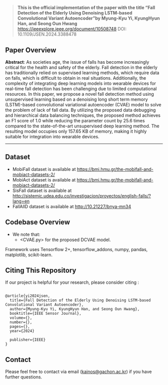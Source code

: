 # 


>**This is the official implementation of the paper with the title “Fall Detection of the Elderly Using Denoising LSTM-based Convolutional Variant Autoencoder”by Myung-Kyu Yi, KyungHyun Han, and Seong Oun Hwang**
>https://ieeexplore.ieee.org/document/10508748
>DOI: 10.1109/JSEN.2024.3388478

## Paper Overview

**Abstract**: 
As societies age, the issue of falls has become increasingly critical for the health and safety of the elderly. Fall detection in the elderly has traditionally relied on supervised learning methods, which require data on falls, which is difficult to obtain in real situations. Additionally, the complexity of integrating deep learning models into wearable devices for real-time fall detection has been challenging due to limited computational resources. In this paper, we propose a novel fall detection method using unsupervised learning based on a denoising long short term memory (LSTM)-based convolutional variational autoencoder (CVAE) model to solve the problem of lack of fall data. By utilizing the proposed data debugging and hierarchical data balancing techniques, the proposed method achieves an F1 score of 1.0 while reducing the parameter count by 25.6 times compared to the state-of-the-art unsupervised deep learning method. The resulting model occupies only 157.65 KB of memory, making it highly suitable for integration into wearable devices.

---
## Dataset
- MobiFall dataset is available at https://bmi.hmu.gr/the-mobifall-and-mobiact-datasets-2/
- MobiAct dataset is available at https://bmi.hmu.gr/the-mobifall-and-mobiact-datasets-2/
- SisFall dataset is available at http://sistemic.udea.edu.co/investigacion/proyectos/english-falls/?lang=en
- FallAllD dataset is available at http://10.21227/bnya-mn34

## Codebase Overview
- We note that:
  - <CVAE.py> for the proposed DCVAE model.

Framework uses Tensorflow 2+, tensorflow_addons, numpy, pandas, matplotlib, scikit-learn.  
  
## Citing This Repository

If our project is helpful for your research, please consider citing :

```

@article{yi2024jsen,
  title={Fall Detection of the Elderly Using Denoising LSTM-based Convolutional Variant Autoencoder},
  author={Myung-Kyu Yi, KyungHyun Han, and Seong Oun Hwang},
  booktitle={IEEE Sensor Journal},
  volume={},
  number={},
  pages={},
  year={2024}

  publisher={IEEE}
}

```

## Contact

Please feel free to contact via email (<kainos@gachon.ac.kr>) if you have further questions.
